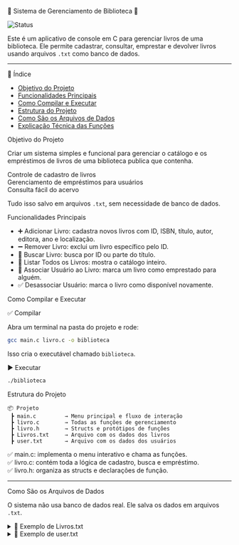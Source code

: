 📖 Sistema de Gerenciamento de Biblioteca 📖

![Status](https://img.shields.io/badge/status-Em%20Desenvolvimento-yellow)

Este é um aplicativo de console em C para gerenciar livros de uma biblioteca. Ele permite cadastrar, consultar, emprestar e devolver livros usando arquivos `.txt` como banco de dados.

--------------------------------------------------------------------------------------------------------------------------
📑 Índice

- [ Objetivo do Projeto](#-objetivo-do-projeto)
- [ Funcionalidades Principais](#️-funcionalidades-principais)
- [ Como Compilar e Executar](#-como-compilar-e-executar)
- [ Estrutura do Projeto](#️-estrutura-do-projeto)
- [ Como São os Arquivos de Dados](#️-como-são-os-arquivos-de-dados)
- [ Explicação Técnica das Funções](#️-explicação-técnica-das-funções)

Objetivo do Projeto

Criar um sistema simples e funcional para gerenciar o catálogo e os empréstimos de livros de uma biblioteca publica que contenha.

 Controle de cadastro de livros  
 Gerenciamento de empréstimos para usuários  
 Consulta fácil do acervo  

Tudo isso salvo em arquivos `.txt`, sem necessidade de banco de dados.


Funcionalidades Principais

- ➕ Adicionar Livro: cadastra novos livros com ID, ISBN, título, autor, editora, ano e localização.
- ➖ Remover Livro: exclui um livro específico pelo ID.
- 🔎 Buscar Livro: busca por ID ou parte do título.
- 📓 Listar Todos os Livros: mostra o catálogo inteiro.
- 🧍 Associar Usuário ao Livro: marca um livro como emprestado para alguém.
- ✅ Desassociar Usuário: marca o livro como disponível novamente.

Como Compilar e Executar

✅ Compilar

Abra um terminal na pasta do projeto e rode:

```bash
gcc main.c livro.c -o biblioteca
```

Isso cria o executável chamado `biblioteca`.

▶️ Executar

```bash
./biblioteca
```


Estrutura do Projeto

```
📦 Projeto
 ┣ main.c         → Menu principal e fluxo de interação
 ┣ livro.c        → Todas as funções de gerenciamento
 ┣ livro.h        → Structs e protótipos de funções
 ┣ Livros.txt     → Arquivo com os dados dos livros
 ┣ user.txt       → Arquivo com os dados dos usuários
```

✅ main.c: implementa o menu interativo e chama as funções.  
✅ livro.c: contém toda a lógica de cadastro, busca e empréstimo.  
✅ livro.h: organiza as structs e declarações de função.

--------------------------------------------------------------------------------------------------------------------------

Como São os Arquivos de Dados

O sistema não usa banco de dados real. Ele salva os dados em arquivos `.txt`.

<details>
<summary>📖 Exemplo de Livros.txt</summary>
ID;ISBN;Titulo;Autor;Editora;Ano;Localizacao;Disponivel
1;305447265;Dom Casmurro;Machado de Assis;Editora Ática;1899;1;sim
<details>
<summary>📌 Lista de Livros Cadastrados</summary>

1;305447265;Dom Casmurro;Machado de Assis;Editora Ática;1899;1;sim
2;342559946;O Pequeno Príncipe;Antoine de Saint-Exupéry;Agir;1943;2;sim
3;364615694;1984;George Orwell;Companhia das Letras;1949;3;Nao - Emprestado para: Joao Silva
4;347803112;A Revolução dos Bichos;George Orwell;Companhia das Letras;1945;4;sim
5;312634559;Capitães da Areia;Jorge Amado;Companhia das Letras;1937;5;sim---
 Ambos são arquivos simples com dados separados por ponto e vírgula (`;`).
</details>

✅ Campo **Disponivel**:
✅ `Sim` → disponível para empréstimo.
⛔ `Nao - Emprestado para: Nome do Usuário` → está emprestado.
</details>

<details>
<summary>👤 Exemplo de user.txt</summary>

```
ID;Nome;Documento
1;Joao Silva;123456789
2;Maria Souza;987654321
3;Carlos Lima;111222333
</details>

 Ambos são arquivos simples com dados separados por ponto e vírgula (`;`).


Explicação Técnica das Funções

<details>
<summary>📌 Adicionar Livro</summary>

- Verifica se já existe um livro com o mesmo ID para evitar duplicidade.
- Solicita dados como ISBN, título, autor, editora, ano e localização.
- Grava o registro no `Livros.txt` em modo de append (`a`).
</details>

<details>
<summary>📌 Remover Livro</summary>

- Abre `Livros.txt` para leitura e `temp.txt` para escrita.
- Copia todas as linhas exceto a que contém o ID a ser removido.
- Substitui `Livros.txt` pelo `temp.txt`.
</details>

<details>
<summary>📌 Listar Livros</summary>

- Abre `Livros.txt`.
- Lê linha por linha usando `fgets` e formata com `sscanf`.
- Exibe os dados no terminal.
</details>

<details>
<summary>📌 Buscar por ID ou Título</summary>

✅ ID:
- Usuário digita o código.
- Percorre o arquivo até encontrar.

✅ Título:
- Usuário digita parte do título.
- Usa `strstr` para achar correspondências parciais.
</details>

<details>
<summary>📌 Associar Usuário ao Livro (Empréstimo)</summary>

- Verifica se o usuário existe em `user.txt`.
- Marca o livro como emprestado com o nome do usuário.
- Atualiza `Livros.txt`.
</details>

<details>
<summary>📌 Desassociar Usuário (Devolução)</summary>

- Solicita o ID do livro.
- Marca o campo `Disponivel` como `Sim`.
- Atualiza `Livros.txt`.
</details>
